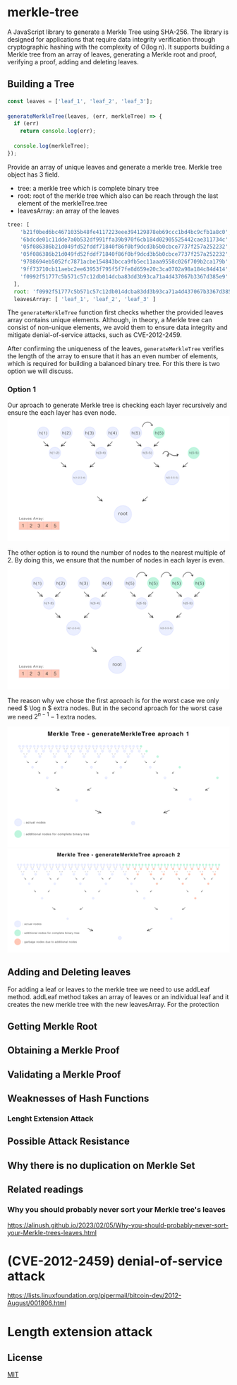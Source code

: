 # merkle-tree

A JavaScript library to generate a Merkle Tree using SHA-256. The library is designed for applications that require data integrity verification through cryptographic hashing with the complexity of O(log n). It supports building a Merkle tree from an array of leaves, generating a Merkle root and proof, verifying a proof, adding and deleting leaves.


## Building a Tree
```javascript
const leaves = ['leaf_1', 'leaf_2', 'leaf_3'];

generateMerkleTree(leaves, (err, merkleTree) => {
  if (err)
    return console.log(err);

  console.log(merkleTree);
});
```
Provide an array of unique leaves and generate a merkle tree. Merkle tree object has 3 field.
- tree: a merkle tree which is complete binary tree
- root: root of the merkle tree which also can be reach through the last element of the merkleTree.tree
- leavesArray: an array of the leaves

```javascript
tree: [
    'b21f0bed6bc4671035b48fe4117223eee394129878eb69ccc1bd4bc9cfb1a8c0',
    '6bdcde01c11dde7a0b532df991ffa39b970f6cb184d02905525442cae311734c',
    '05f086386b21d049fd52fddf71840f86f0bf9dcd3b5b0cbce7737f257a252232',
    '05f086386b21d049fd52fddf71840f86f0bf9dcd3b5b0cbce7737f257a252232',
    '9788694eb5052fc7871acbe154843bcca9fb5ec11aaa9558c026f709b2ca179b',
    '9ff73710cb11aebc2ee63953f795f5f7fe8d659e20c3ca0702a98a184c84d414',
    'f0992f51777c5b571c57c12db014dcba83dd3b93ca71a4d437067b3367d385e9'
  ],
  root: 'f0992f51777c5b571c57c12db014dcba83dd3b93ca71a4d437067b3367d385e9',
  leavesArray: [ 'leaf_1', 'leaf_2', 'leaf_3' ]
```

The `generateMerkleTree` function first checks whether the provided leaves array contains unique elements. Although, in theory, a Merkle tree can consist of non-unique elements, we avoid them to ensure data integrity and mitigate denial-of-service attacks, such as CVE-2012-2459.

After confirming the uniqueness of the leaves, `generateMerkleTree` verifies the length of the array to ensure that it has an even number of elements, which is required for building a balanced binary tree. For this there is two option we will discuss.

### Option 1
Our aproach to generate Merkle tree is checking each layer recursively and ensure the each layer has even node.
![example 1](./img/example%201.png)

The other option is to round the number of nodes to the nearest multiple of 2. By doing this, we ensure that the number of nodes in each layer is even.
![example 2](./img/example%202.png)

The reason why we chose the first aproach is for the worst case we only need $ \log n $ extra nodes. But in the second aproach for the worst case we need $2^{n - 1} - 1$ extra nodes.

![aproach 1](./img/aproach%201.png)
![aproach 2](./img/aproach%202.png)



## Adding and Deleting leaves
For adding a leaf or leaves to the merkle tree we need to use addLeaf method. addLeaf method takes an array of leaves or an individual leaf and it creates the new merkle tree with the new leavesArray. For the protection

## Getting Merkle Root
## Obtaining a Merkle Proof
## Validating a Merkle Proof
## Weaknesses of Hash Functions
 ### Lenght Extension Attack
## Possible Attack Resistance

## Why there is no duplication on Merkle Set

## Related readings
### Why you should probably never sort your Merkle tree's leaves
https://alinush.github.io/2023/02/05/Why-you-should-probably-never-sort-your-Merkle-trees-leaves.html


# (CVE-2012-2459) denial-of-service attack

https://lists.linuxfoundation.org/pipermail/bitcoin-dev/2012-August/001806.html

# Length extension attack

## License
[MIT](https://choosealicense.com/licenses/mit/)